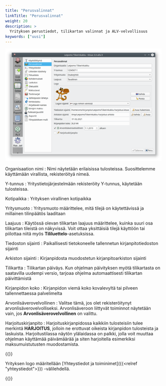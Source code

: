 ```yaml
---
title: "Perusvalinnat"
linkTitle: "Perusvalinnat"
weight: 20
description: >
  Yrityksen perustiedot, tilikartan valinnat ja ALV-velvollisuus
keywords: ["uusi"]
---
```


![](/img/fi/asetukset/perusvalinnat.png)

Organisaation nimi
: Nimi näytetään erilaisissa tulosteissa. Suosittelemme käyttämään virallista, rekisteröityä nimeä.

Y-tunnus
: Yritystietojärjestelmään rekisteröity Y-tunnus, käytetään tulosteissa.

Kotipaikka
: Yrityksen virallinen kotipaikka

Yritysmuoto
: Yritysmuoto määrittelee, mitä tilejä on käytettävissä ja millainen tilinpäätös laaditaan

Laajuus
: Käytössä olevan tilikartan laajuus määrittelee, kuinka suuri osa tilikartan tileistä on näkyvissä. Voit ottaa yksittäisiä tilejä käyttöön tai piilottaa niitä myös **Tililuettelo**-asetuksissa.

Tiedoston sijainti
: Paikallisesti tietokoneelle tallennetun kirjanpitotiedoston sijainti

Arkiston sijainti
: Kirjanpidosta muodostetun kirjanpitoarkiston sijainti

Tilikartta
: Tilikartan päiväys. Kun ohjelman päivityksen myötä tilikartasta on saatavilla uudempi versio, tarjoaa ohjelma automaattisesti tilikartan päivittämistä

Kirjanpidon koko
: Kirjanpidon viemä koko kovalevyltä tai pilveen tallennettaessa palvelimelta

Arvonlisäverovelvollinen
: Valitse tämä, jos olet rekisteröitynyt arvonlisäverovelvolliseksi. Arvonlisäveroon liittyvät toiminnot näytetään vain, jos **Arvonlisäverovelvollinen** on valittu.

Harjoituskirjanpito
: Harjoituskirjanpidossa kaikkiin tulosteisiin tulee merkintä **HARJOITUS**, jolloin ne erottuvat oikeista kirjanpidon tulosteista ja laskuista. Harjoitustilassa näytön ylälaidassa on palkki, jolla voit muuttaa ohjelman käyttämää päivämäärää ja siten harjoitella esimerkiksi maksumuistutusten muodostamista.

{{<alert title="Logo">}}

Yrityksen logo määritellään [Yhteystiedot ja toiminimet]({{<relref "yhteystiedot">}}) -välilehdellä.

{{</alert>}}
